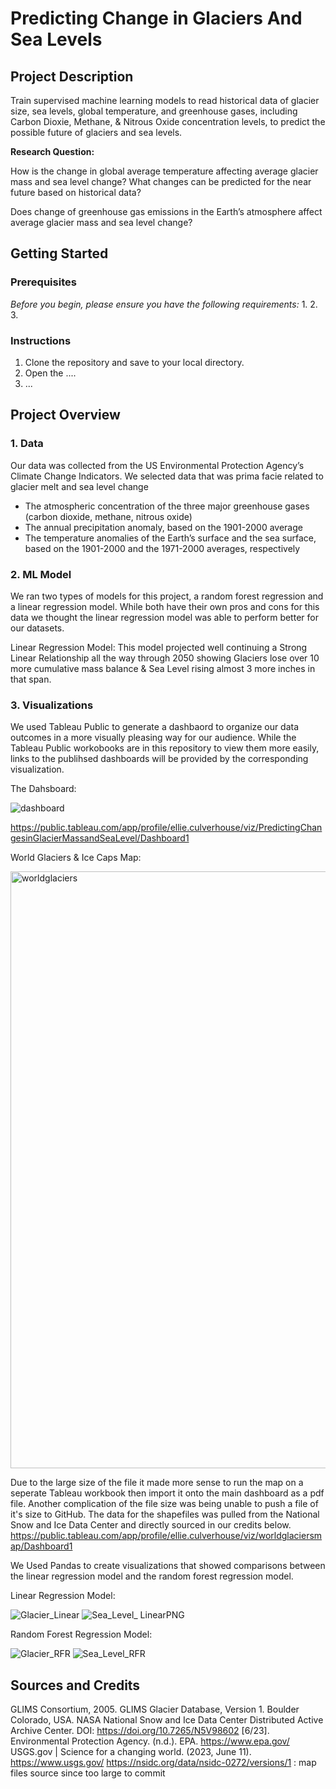 # Predicting Change in Glaciers And Sea Levels

## Project Description

Train supervised machine learning models to read historical data of glacier size, sea levels, global temperature, and greenhouse gases, including Carbon Dioxie, Methane, & Nitrous Oxide concentration levels, to predict the possible future of glaciers and sea levels.

**Research Question:**

How is the change in global average temperature affecting average glacier mass and sea level change? What changes can be predicted for the near future based on historical data?

Does change of greenhouse gas emissions in the Earth’s atmosphere affect average glacier mass and sea level change? 


## Getting Started
### Prerequisites

*Before you begin, please ensure you have the following requirements:*
1.
2.
3.

### Instructions
1. Clone the repository and save to your local directory.
2. Open the ....
3. ...

## Project Overview

### 1. Data
Our data was collected from the US Environmental Protection Agency’s Climate Change Indicators.
We selected data that was prima facie related to glacier melt and sea level change
- The atmospheric concentration of the three major greenhouse gases (carbon dioxide, methane, nitrous oxide)
- The annual precipitation anomaly, based on the 1901-2000 average
- The temperature anomalies of the Earth’s surface and the sea surface, based on the 1901-2000 and the 1971-2000 averages, respectively

### 2. ML Model
We ran two types of models for this project, a random forest regression and a linear regression model. While both have their own pros and cons for this data we thought the linear regression model was able to perform better for our datasets.

Linear Regression Model:
This model projected well continuing a Strong Linear Relationship all the way through 2050 showing Glaciers lose over 10 more cumulative mass balance & Sea Level rising almost 3 more inches in that span.

### 3. Visualizations
We used Tableau Public to generate a dashbaord to organize our data outcomes in a more visually pleasing way for our audience. While the Tableau Public workobooks are in this repository to view them more easily, links to the publihsed dashboards will be provided by the corresponding visualization.

The Dahsboard:

![dashboard](https://github.com/Ekenc/Project4/assets/119901186/2d3cbeb3-6482-4691-a312-5e32dc30c79f)

https://public.tableau.com/app/profile/ellie.culverhouse/viz/PredictingChangesinGlacierMassandSeaLevel/Dashboard1

World Glaciers & Ice Caps Map:

<img width="955" alt="worldglaciers" src="https://github.com/Ekenc/Project4/assets/119901186/8958f8e5-4327-4d7a-8cd1-0e1457ff2a1e">


Due to the large size of the file it made more sense to run the map on a seperate Tableau workbook then import it onto the main dashboard as a pdf file. Another complication of the file size was being unable to push a file of it's size to GitHub. The data for the shapefiles was pulled from the National Snow and Ice Data Center and directly sourced in our credits below.
https://public.tableau.com/app/profile/ellie.culverhouse/viz/worldglaciersmap/Dashboard1

We Used Pandas to create visualizations that showed comparisons between the linear regression model and the random forest regression model.

Linear Regression Model:

![Glacier_Linear](https://github.com/Ekenc/Project4/assets/119901186/ebbca2c5-2a24-4be8-a0b8-135df75768ad)
![Sea_Level_ LinearPNG](https://github.com/Ekenc/Project4/assets/119901186/81170b32-eb7f-4274-bbd3-f89e070f5193)

Random Forest Regression Model:

![Glacier_RFR](https://github.com/Ekenc/Project4/assets/119901186/0c591e92-4f48-45c8-8f75-4dc2114d0bc8)
![Sea_Level_RFR](https://github.com/Ekenc/Project4/assets/119901186/504bcc74-4597-4c79-a0a9-e0e675759df9)

## Sources and Credits
GLIMS Consortium, 2005. GLIMS Glacier Database, Version 1. Boulder Colorado, USA.  NASA National Snow and Ice Data Center Distributed Active Archive Center.  DOI: https://doi.org/10.7265/N5V98602  [6/23].
Environmental Protection Agency. (n.d.). EPA. https://www.epa.gov/ 
USGS.gov | Science for a changing world. (2023, June 11). https://www.usgs.gov/
https://nsidc.org/data/nsidc-0272/versions/1 : map files source since too large to commit
